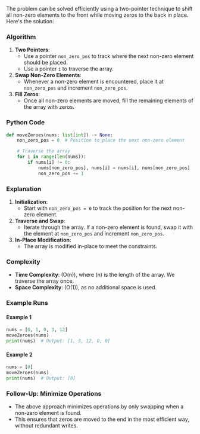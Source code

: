 The problem can be solved efficiently using a two-pointer technique to shift all non-zero elements to the front while moving zeros to the back in place. Here's the solution:

### Algorithm
1. **Two Pointers**:
   - Use a pointer `non_zero_pos` to track where the next non-zero element should be placed.
   - Use a pointer `i` to traverse the array.
2. **Swap Non-Zero Elements**:
   - Whenever a non-zero element is encountered, place it at `non_zero_pos` and increment `non_zero_pos`.
3. **Fill Zeros**:
   - Once all non-zero elements are moved, fill the remaining elements of the array with zeros.

### Python Code
```python
def moveZeroes(nums: list[int]) -> None:
    non_zero_pos = 0  # Position to place the next non-zero element

    # Traverse the array
    for i in range(len(nums)):
        if nums[i] != 0:
            nums[non_zero_pos], nums[i] = nums[i], nums[non_zero_pos]
            non_zero_pos += 1
```

### Explanation
1. **Initialization**:
   - Start with `non_zero_pos = 0` to track the position for the next non-zero element.
2. **Traverse and Swap**:
   - Iterate through the array. If a non-zero element is found, swap it with the element at `non_zero_pos` and increment `non_zero_pos`.
3. **In-Place Modification**:
   - The array is modified in-place to meet the constraints.

### Complexity
- **Time Complexity**: \(O(n)\), where \(n\) is the length of the array. We traverse the array once.
- **Space Complexity**: \(O(1)\), as no additional space is used.

### Example Runs
#### Example 1
```python
nums = [0, 1, 0, 3, 12]
moveZeroes(nums)
print(nums)  # Output: [1, 3, 12, 0, 0]
```

#### Example 2
```python
nums = [0]
moveZeroes(nums)
print(nums)  # Output: [0]
```

### Follow-Up: Minimize Operations
- The above approach minimizes operations by only swapping when a non-zero element is found.
- This ensures that zeros are moved to the end in the most efficient way, without redundant writes.
